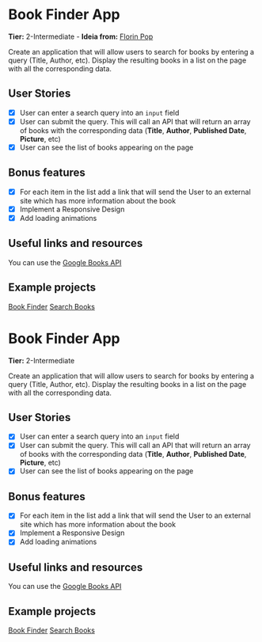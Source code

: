 # Book Finder App

**Tier:** 2-Intermediate - **Ideia from:**   [Florin Pop](https://github.com/florinpop17/app-ideas)

Create an application that will allow users to search for books by entering a query (Title, Author, etc). Display the resulting books in a list on the page with all the corresponding data.

## User Stories

- [x] User can enter a search query into an `input` field
- [x] User can submit the query. This will call an API that will return an array of books with the corresponding data (**Title**, **Author**, **Published Date**, **Picture**, etc)
- [x] User can see the list of books appearing on the page

## Bonus features

- [X] For each item in the list add a link that will send the User to an external site which has more information about the book
- [X] Implement a Responsive Design
- [X] Add loading animations

## Useful links and resources

You can use the [Google Books API](https://developers.google.com/books/docs/overview)

## Example projects

[Book Finder](https://book-finder-by-deyl.netlify.com/)
[Search Books](https://booksure.netlify.app/)

# Book Finder App

**Tier:** 2-Intermediate

Create an application that will allow users to search for books by entering a query (Title, Author, etc). Display the resulting books in a list on the page with all the corresponding data.

## User Stories

- [x] User can enter a search query into an `input` field
- [x] User can submit the query. This will call an API that will return an array of books with the corresponding data (**Title**, **Author**, **Published Date**, **Picture**, etc)
- [x] User can see the list of books appearing on the page

## Bonus features

- [X] For each item in the list add a link that will send the User to an external site which has more information about the book
- [X] Implement a Responsive Design
- [X] Add loading animations

## Useful links and resources

You can use the [Google Books API](https://developers.google.com/books/docs/overview)

## Example projects

[Book Finder](https://book-finder-by-deyl.netlify.com/)
[Search Books](https://booksure.netlify.app/)